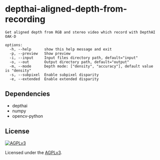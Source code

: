 # depthai-aligned-depth-from-recording

```
Get aligned depth from RGB and stereo video which record with DepthAI OAK-D

options:
  -h, --help      show this help message and exit
  -p, --preview   Show preview
  -i, --input     Input files directory path, default="input"
  -o, --out       Output directory path, default="output"
  -m, --mode      Depth mode: ["density", "accuracy"], default value is "density"
  -s, --subpixel  Enable subpixel disparity
  -e, --extended  Enable extended disparity
```

## Dependencies

* depthai
* numpy
* opencv-python

## License

[![AGPLv3](https://www.gnu.org/graphics/agplv3-155x51.png)](https://www.gnu.org/licenses/agpl-3.0.html)

Licensed under the [AGPLv3](https://www.gnu.org/licenses/agpl-3.0.html).

